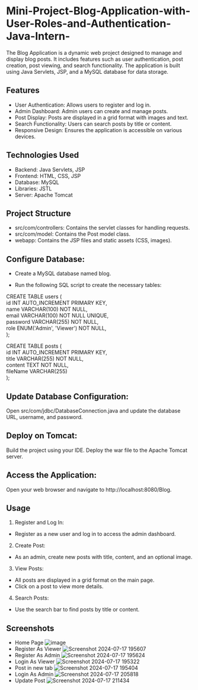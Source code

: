 # Mini-Project-Blog-Application-with-User-Roles-and-Authentication-Java-Intern-

The Blog Application is a dynamic web project designed to manage and display blog posts. It includes features such as user authentication, post creation, post viewing, and search functionality. The application is built using Java Servlets, JSP, and a MySQL database for data storage.

## Features
- User Authentication: Allows users to register and log in.
- Admin Dashboard: Admin users can create and manage posts.
- Post Display: Posts are displayed in a grid format with images and text.
- Search Functionality: Users can search posts by title or content.
- Responsive Design: Ensures the application is accessible on various devices.
## Technologies Used
- Backend: Java Servlets, JSP
- Frontend: HTML, CSS, JSP
- Database: MySQL
- Libraries: JSTL
- Server: Apache Tomcat
## Project Structure
- src/com/controllers: Contains the servlet classes for handling requests.
- src/com/model: Contains the Post model class.
- webapp: Contains the JSP files and static assets (CSS, images).

## Configure Database:

- Create a MySQL database named blog.

- Run the following SQL script to create the necessary tables:

CREATE TABLE users ( </br>
    id INT AUTO_INCREMENT PRIMARY KEY, </br>
    name VARCHAR(100) NOT NULL, </br>
    email VARCHAR(100) NOT NULL UNIQUE, </br>
    password VARCHAR(255) NOT NULL, </br>
    role ENUM('Admin', 'Viewer') NOT NULL, </br>
);


CREATE TABLE posts ( </br>
    id INT AUTO_INCREMENT PRIMARY KEY, </br>
    title VARCHAR(255) NOT NULL, </br>
    content TEXT NOT NULL, </br>
    fileName VARCHAR(255)</br>
);

## Update Database Configuration:

Open src/com/jdbc/DatabaseConnection.java and update the database URL, username, and password.
## Deploy on Tomcat:

Build the project using your IDE.
Deploy the war file to the Apache Tomcat server.
## Access the Application:

Open your web browser and navigate to http://localhost:8080/Blog.
## Usage
1. Register and Log In:

- Register as a new user and log in to access the admin dashboard.
2. Create Post:

- As an admin, create new posts with title, content, and an optional image.
3. View Posts:

- All posts are displayed in a grid format on the main page.
- Click on a post to view more details.
4. Search Posts:

- Use the search bar to find posts by title or content.
## Screenshots
- Home Page
  ![image](https://github.com/user-attachments/assets/5a133d46-e872-4239-b84c-1b3a05cc6e07)
- Register As Viewer
  ![Screenshot 2024-07-17 195607](https://github.com/user-attachments/assets/8b36c8e6-d025-4465-abf2-eae123c8bbb3)
- Register As Admin
  ![Screenshot 2024-07-17 195624](https://github.com/user-attachments/assets/706af526-db7e-404e-a9d5-e30331663ae3)
- Login As Viewer
  ![Screenshot 2024-07-17 195322](https://github.com/user-attachments/assets/9316e7dd-e886-4ad8-83bc-95d7001e01b6)
- Post in new tab
  ![Screenshot 2024-07-17 195404](https://github.com/user-attachments/assets/20973e86-505c-4d4e-8d1c-daec28070b24)
- Login As Admin
  ![Screenshot 2024-07-17 205818](https://github.com/user-attachments/assets/48d018eb-72c6-44c3-9d0f-6231174a1893)
- Update Post
  ![Screenshot 2024-07-17 211434](https://github.com/user-attachments/assets/1527e8e1-d42c-4b21-8bf3-b803d07d5861)







